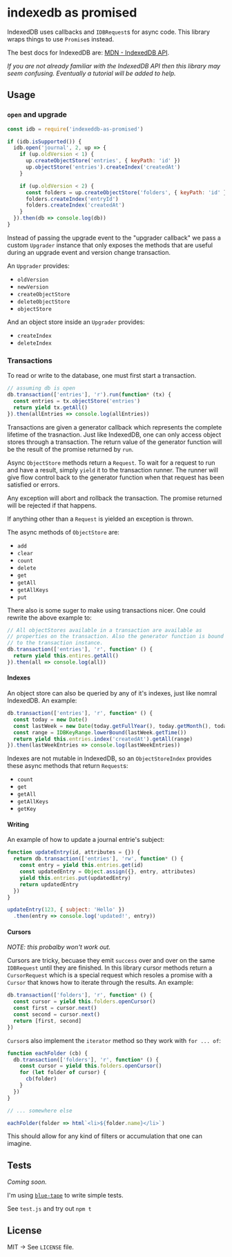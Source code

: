 # indexedb as promised

IndexedDB uses callbacks and `IDBRequest`s for async code. This library
wraps things to use `Promise`s instead.

The best docs for IndexedDB are: [MDN - IndexedDB
API](https://developer.mozilla.org/en-US/docs/Web/API/IndexedDB_API).

_If you are not already familiar with the IndexedDB API then this library
may seem confusing. Eventually a tutorial will be added to help._

## Usage

### `open` and upgrade

```js
const idb = require('indexeddb-as-promised')

if (idb.isSupported()) {
  idb.open('journal', 2, up => {
    if (up.oldVersion < 1) {
      up.createObjectStore('entries', { keyPath: 'id' })
      up.objectStore('entries').createIndex('createdAt')
    }

    if (up.oldVersion < 2) {
      const folders = up.createObjectStore('folders', { keyPath: 'id' })
      folders.createIndex('entryId')
      folders.createIndex('createdAt')
    }
  }).then(db => console.log(db))
}
```

Instead of passing the upgrade event to the "upgrader callback" we pass
a custom `Upgrader` instance that only exposes the methods that are
useful during an upgrade event and version change transaction.

An `Upgrader` provides:

* `oldVersion`
* `newVersion`
* `createObjectStore`
* `deleteObjectStore`
* `objectStore`

And an object store inside an `Upgrader` provides:

* `createIndex`
* `deleteIndex`

### Transactions

To read or write to the database, one must first start a transaction.

```js
// assuming db is open
db.transaction(['entries'], 'r').run(function* (tx) {
  const entries = tx.objectStore('entries')
  return yield tx.getAll()
}).then(allEntries => console.log(allEntries))
```

Transactions are given a generator callback which represents the
complete lifetime of the trasnaction. Just like IndexedDB, one can only
access object stores through a transaction. The return value of the
generator function will be the result of the promise returned by `run`.

Async `ObjectStore` methods return a `Request`. To wait for a request to
run and have a result, simply `yield` it to the transaction runner. The
runner will give flow control back to the generator function when that
request has been satisfied or errors.

Any exception will abort and rollback the transaction. The promise
returned will be rejected if that happens.

If anything other than a `Request` is yielded an exception is thrown.

The async methods of `ObjectStore` are:

* `add`
* `clear`
* `count`
* `delete`
* `get`
* `getAll`
* `getAllKeys`
* `put`

There also is some suger to make using transactions nicer. One could
rewrite the above example to:

```js
// All objectStores available in a transaction are available as
// properties on the transaction. Also the generator function is bound
// to the transaction instance.
db.transaction(['entries'], 'r', function* () {
  return yield this.entires.getAll()
}).then(all => console.log(all))
```

#### Indexes

An object store can also be queried by any of it's indexes, just like
nomral IndexedDB. An example:

```js
db.transaction(['entries'], 'r', function* () {
  const today = new Date()
  const lastWeek = new Date(today.getFullYear(), today.getMonth(), today.getDate() - 7)
  const range = IDBKeyRange.lowerBound(lastWeek.getTime())
  return yield this.entries.index('createdAt').getAll(range)
}).then(lastWeekEntries => console.log(lastWeekEntries))
```

Indexes are not mutable in IndexedDB, so an `ObjectStoreIndex` provides
these async methods that return `Request`s:

* `count`
* `get`
* `getAll`
* `getAllKeys`
* `getKey`

#### Writing

An example of how to update a journal entrie's subject:

```js
function updateEntry(id, attributes = {}) {
  return db.transaction(['entries'], 'rw', function* () {
    const entry = yield this.entries.get(id)
    const updatedEntry = Object.assign({}, entry, attributes)
    yield this.entries.put(updatedEntry)
    return updatedEntry
  })
}

updateEntry(123, { subject: 'Hello' })
  .then(entry => console.log('updated!', entry))
```

#### Cursors

_NOTE: this probalby won't work out._

Cursors are tricky, becuase they emit `success` over and over on the
same `IDBRequest` until they are finished. In this library cursor
methods return a `CursorRequest` which is a special request which
resoles a promise with a `Cursor` that knows how to iterate through the
results. An example:

```js
db.transaction(['folders'], 'r', function* () {
  const cursor = yield this.folders.openCursor()
  const first = cursor.next()
  const second = cursor.next()
  return [first, second]
})
```

`Cursor`s also implement the `iterator` method so they work with `for
... of`:

```js
function eachFolder (cb) {
  db.transaction(['folders'], 'r', function* () {
    const cursor = yield this.folders.openCursor()
    for (let folder of cursor) {
      cb(folder)
    }
  })
}

// ... somewhere else

eachFolder(folder => html`<li>${folder.name}</li>`)
```

This should allow for any kind of filters or accumulation that one can
imagine.

## Tests

_Coming soon._

I'm using [`blue-tape`](https://github.com/spion/blue-tape) to write simple tests.

See `test.js` and try out `npm t`

## License

MIT → See `LICENSE` file.
